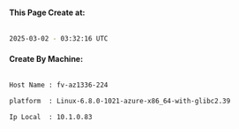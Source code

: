 
   
#### This Page Create at:

```bash

2025-03-02 - 03:32:16 UTC

```

#### Create By Machine:

```bash

Host Name : fv-az1336-224

platform  : Linux-6.8.0-1021-azure-x86_64-with-glibc2.39

Ip Local  : 10.1.0.83

```

